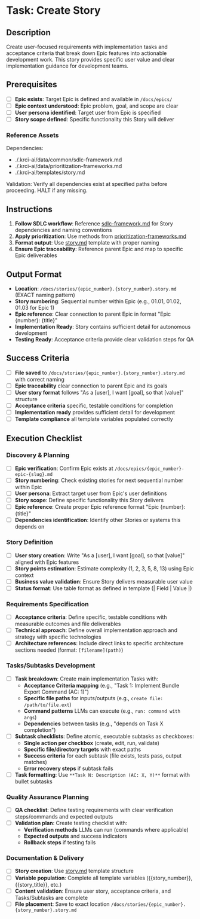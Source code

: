 # Task: Create Story

## Description

Create user-focused requirements with implementation tasks and acceptance criteria that break down Epic features into actionable development work. This story provides specific user value and clear implementation guidance for development teams.

## Prerequisites

- [ ] **Epic exists**: Target Epic is defined and available in `/docs/epics/`
- [ ] **Epic context understood**: Epic problem, goal, and scope are clear
- [ ] **User persona identified**: Target user from Epic is specified
- [ ] **Story scope defined**: Specific functionality this Story will deliver

### Reference Assets

Dependencies:

- ./.krci-ai/data/common/sdlc-framework.md
- ./.krci-ai/data/prioritization-frameworks.md
- ./.krci-ai/templates/story.md

Validation: Verify all dependencies exist at specified paths before proceeding. HALT if any missing.

## Instructions

1. **Follow SDLC workflow**: Reference [sdlc-framework.md](./.krci-ai/data/common/sdlc-framework.md) for Story dependencies and naming conventions
2. **Apply prioritization**: Use methods from [prioritization-frameworks.md](./.krci-ai/data/prioritization-frameworks.md)
3. **Format output**: Use [story.md](./.krci-ai/templates/story.md) template with proper naming
4. **Ensure Epic traceability**: Reference parent Epic and map to specific Epic deliverables

## Output Format

- **Location**: `/docs/stories/{epic_number}.{story_number}.story.md` (EXACT naming pattern)
- **Story numbering**: Sequential number within Epic (e.g., 01.01, 01.02, 01.03 for Epic 1)
- **Epic reference**: Clear connection to parent Epic in format "Epic {number}: {title}"
- **Implementation Ready**: Story contains sufficient detail for autonomous development
- **Testing Ready**: Acceptance criteria provide clear validation steps for QA

## Success Criteria

- [ ] **File saved** to `/docs/stories/{epic_number}.{story_number}.story.md` with correct naming
- [ ] **Epic traceability** clear connection to parent Epic and its goals
- [ ] **User story format** follows "As a [user], I want [goal], so that [value]" structure
- [ ] **Acceptance criteria** specific, testable conditions for completion
- [ ] **Implementation ready** provides sufficient detail for development
- [ ] **Template compliance** all template variables populated correctly

## Execution Checklist

### Discovery & Planning

- [ ] **Epic verification**: Confirm Epic exists at `/docs/epics/{epic_number}-epic-{slug}.md`
- [ ] **Story numbering**: Check existing stories for next sequential number within Epic
- [ ] **User persona**: Extract target user from Epic's user definitions
- [ ] **Story scope**: Define specific functionality this Story delivers
- [ ] **Epic reference**: Create proper Epic reference format "Epic {number}: {title}"
- [ ] **Dependencies identification**: Identify other Stories or systems this depends on

### Story Definition

- [ ] **User story creation**: Write "As a [user], I want [goal], so that [value]" aligned with Epic features
- [ ] **Story points estimation**: Estimate complexity (1, 2, 3, 5, 8, 13) using Epic context
- [ ] **Business value validation**: Ensure Story delivers measurable user value
- [ ] **Status format**: Use table format as defined in template (| Field | Value |)

### Requirements Specification

- [ ] **Acceptance criteria**: Define specific, testable conditions with measurable outcomes and file deliverables
- [ ] **Technical approach**: Define overall implementation approach and strategy with specific technologies
- [ ] **Architecture references**: Include direct links to specific architecture sections needed (format: `[filename](path)`)

### Tasks/Subtasks Development

- [ ] **Task breakdown**: Create main implementation Tasks with:
  - **Acceptance Criteria mapping** (e.g., "Task 1: Implement Bundle Export Command (AC: 1)")
  - **Specific file paths** for inputs/outputs (e.g., `create file: /path/to/file.ext`)
  - **Command patterns** LLMs can execute (e.g., `run: command with args`)
  - **Dependencies** between tasks (e.g., "depends on Task X completion")
- [ ] **Subtask checklists**: Define atomic, executable subtasks as checkboxes:
  - **Single action per checkbox** (create, edit, run, validate)
  - **Specific file/directory targets** with exact paths
  - **Success criteria** for each subtask (file exists, tests pass, output matches)
  - **Error recovery steps** if subtask fails
- [ ] **Task formatting**: Use `**Task N: Description (AC: X, Y)**` format with bullet subtasks

### Quality Assurance Planning

- [ ] **QA checklist**: Define testing requirements with clear verification steps/commands and expected outputs
- [ ] **Validation plan**: Create testing checklist with:
  - **Verification methods** LLMs can run (commands where applicable)
  - **Expected outputs** and success indicators
  - **Rollback steps** if testing fails

### Documentation & Delivery

- [ ] **Story creation**: Use [story.md](./.krci-ai/templates/story.md) template structure
- [ ] **Variable population**: Complete all template variables ({{story_number}}, {{story_title}}, etc.)
- [ ] **Content validation**: Ensure user story, acceptance criteria, and Tasks/Subtasks are complete
- [ ] **File placement**: Save to exact location `/docs/stories/{epic_number}.{story_number}.story.md`
